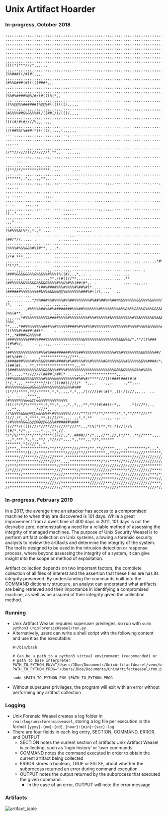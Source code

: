 # Unix Artifact Hoarder
### In-progress, October 2018
```
,,,,,,,,,,,,,,,,,,,,,,,,,,,,,,,,,,,,,,,,,,,,,,,,,,,,,,,,,,,,,,,,,,,,,,,,,,,,,,,,,,,,,,,,,,,,,,,,,,,,,,,,,,,,,,,,,,,,,,,,
,,,,,,,,,,,,,,,,,,,,,,,,,,,,,,,,,,,,,,,,,,,,,,,,,,,,,,,,,,,,,,,,,,,,,,,,,,,,,,,,,,,,,,,,,,,,,,,,,,,,,,,,,,,,,,,,,,,,,,,,
,,,,,,,,,,,,,,,,,,,,,,,,,,,,,,,,,,,,,,,,,,,,,,,,,,,,,,,,,,,,,,,,,,,,,,,,,,,,,,,,,,,,,,,,,,,,,,,,,,,,,,,,,,,,,,,,,,,,,,,,
,,,,,,,,,,,,,,,,,,,,,,,,,,,,,,,,,,,,,,,,,,,,,,,,,,,,,,,,,,,,,,,,,,,,,,,,,,,,,,,,,,,,,,,,,,,,,,,,,,,,,,,,,,,,,,,,,,,,,,,,
,,,,,,,,,,,,,,,,,,,,,,,,,..,,.,,,,.,,,,,,,,,,,,,,,,,,,,,,,,,,,,,,,,,,,,,,,,,,,,,,,,,,,,,,,,,,,,,,,,,,,,,,,,,,,,,,,,,,,,,
,,,,,,,,,,,,,,,,,,,,,,,,,,,,,,,,,,,,.,,,,,,,,,,,,,,,,,,,,,,,,,,,,,,,,,,,,,,,,,,,,,,,,,,,,,,,,,,,,,,,,,,,,,,,,,,,,,,,,,,,
,,,,,,,,,,,,,,,,,,,,,,,,,,,,,,,...,,,,,,,,,,,,,,,,,,,,,,,,,,,,,,,,,,,,,,,,,,,,,,,,,,,,,*%%#****/(/###((((*(***///*,,,,,,
,,,,,.,,,,,,,,,,,,,,,,,,,,,,,,,.........,,,,,,,,,,,,,,,,,,,,,,,,,,,,,,,,,,,,,,,,,,,,,/%%%%%%%%#%%%%##%#(%%###((/#(#(,,,,
,,,,,,,,,,,,,,,,,,,,,,,,,,,,.............,,,,,,,,,,,,,,,,,,,,,,,,,,,,,,,,,,,,,,,,,,,,,*%%%#%%%%#%%(#%%&###(#(((((###*,,,
,,,,,,,,,,,,,,,,,,,,,,,,,,,,,...............,,,,,,,,,,,,,,,,,,,,,,,,,,,,,,,,,,,,,,**##%%##%#%%#%#%%#%%%/(((((((/(((#/*,,
.,,.,,,,,,,,,,,,,,,,,,,,,,,,......................,,,,,,,,,,,,,,,,,,,,,,,,,,,,,,,,,,%&&%%#%&@&%(%%#%####%@%/#/(#(((%(*,,
..,.,,,,,,,,,,,,,,,,,,,,,,...........................,,,,,,,,,,,,,,,,,,,,,,,,,,,,,,,,&%((%%@@%%######(%@@%#(((((((/,,,,,
....,,,,,,,,,,,,,,,,,,,,,,.............................,,,,,,,,,,,,,,,,,,,,,,,,,,,,,,%%(#&%%%##&%&&%%#(/((##(/(/(((/,,,,
.....,.,,,,,,,,,,,,,,,,,,...............................,,,,,,,,,,,,,,,,,,,,,,,,,,,,*/##%&%%%&&%%%#((((#/#(#////%,,,,,,,
..,,,,,,,,,,,,,,,,,,,,,,..................................,,,,,,,,,,,..,..............**(/(##%%(%###(*(((((/,,..,(,,,,,,
....,,,,,,,,,,,,,,,,,,,,,...,.........................................................**//**//////****,.*..,......,,,,,,
.......,,,,,,,,,,,,,,,,,,,,,,,........................................................**/*//*///////*,.,......,.. ,,,...
..........,,,,,,,,,,,,,,,,,,,,........................................................(/**//////((///////*,**..   ......
.........,.,,,,,,,,,,.,.,,.,,.........................................................*/*///((((//(((//*/*,,. .    .....
.........,,,,,,,,,,,,.,,,,,...........................................................((**//*/******/*****.,...     ,...
.........,,,,,,,,,,,,,,,,................................................,,,..........#(******,,*,,,.,,**,....     .,..,
,.,,,,,,,,,,,,,,,,,,,,,,.....,......,........,,,,................,...,,,,,,,,,,,,,,..,%#//*,,,.,,,.,,*,.....      .,,,,,
,,,,,,,,,,,,,,,,,,,,,,,..............,,,,,,,,,,,,,,..........,....,,,,,,,,,,,,,,,,,,.#%%/(,*.,,., ., ......        ,,,,,
,,,,,,,,,,,,,,,,,,,,,.......,,,,........,,,,,,,,,..................,,,,,,,,,,,,,,,,,,#%%/,*,,*.*..*...   .  .     ,,,,,,
,,,,,,,,,,,,,,,...........,,,,,...........,,,,,,,......................,,,,,,,,,,,..#%%&((.,*..,,.,..    .       .,,,,,,
,,,,,,,,,,................,,,................,..............................,,,....%##%/,/*.* ,,,*....           .......
..,.,,,,,..................,.,,,.................................................(%#%%%&(%*/,*.,* ....           .......
.............................,,.............................................../%%%%%&%%(##/*//.,,.. .          .........
...........................................................................(%%%%#%&%&&%#%(#**, ,,.*..           ........
.......................................................................,/#%%&%%%%&&&&%%(/*# ***,,..          ...........
....................................................................*#%%%%%&%%%%&%%%###(*(*/*..,..  .       ............
.....,,,,..........,,....,..,,................................,(###%&&&&&&%%&%&&%%#%%%(%((#/,.,*,..  .         .........
..,,,,,,,,,.....,,,,**./(#((//**,.....................**(##%%%%&&%%&&&&&&&&%%%%#%%&%#%%(##(#*,. .            ......,,,,.
.,,,,,,,,,....*(##%####%%%#%%%%#%##%#(*........,(######%%%%%%%##&%%&&&&&@@%&%%%%%%###%#((/(,...   ..       .............
.,..........*/%%###%%#%%%%#%%##%%%%%%%#%##%##%%%##%%&%%%%%%&&%%%%&&%%%%%&&%&%%%%%#%%#%#%#%##(*,   ..        ............
.........,#%%%%%##%%#%########%%%##%%%%%%%#%%%%%%%%%%%&%%%&&%%&%%%&&&&&&&&%%&&%&###%#(%%(#**.   .        ...............
,,,,,,,*#%%%%%%%%%%%####%%%%#%%%%%%%%#%%#%%%%%#&%%%%%%%%%#%%&%%%%%&%&&&@&@&%&&%%&####%%(%%(,. .        .................
**,,,,*##%%%%%%%%###%%#%%%%%####%#%%#%%#%%%%%%%%%%%%%%%#%%%#%%&%&%%&%%##%(((%%%#(####(##(*.    .  .,..,,,,,,,...........
**,,*####%&%%%%#(###%%%%%%###%%###%%%%%%%%%%%%%%%%%&%%%%%%&%%%%%%%%&&&%&/*,**/((%###((#%#%/,     . ,,,,,,,..............
**(##%%%%%%%%%%%%#%%#%#########%%%%##%%%%%%%%%%%%%%#%%#%%%%%%%%&&%%%%##/,*,****/*###(#(%/##((.     ,***********///***...
/#######%%%%#%%%&&%%##%####%#%##%%%#%%#%%%%%#&%%%%%&%%#&%%%%&&%%####/*/**,/****/((##((##(#(. . **,*****************,,,**
/$###%%%%%%%%%&&%&&&&%%##%%#%%%%%%%%%%%%%%%%%%&%%&&%&&%%%%&%%#%&%%((*,,,,,**//////(####(/##(* ...,,,,,**************,,,,
/##%&&%&&%%%&%%%%#%&%%&&%%%%%%%%#%#%#/****///(((###(###(#(#(*/,*,,,,****/***//((((((##((//(/*  *,,,.   .,,..    .,**,...
#%%%%%%&&&&@&&&&%%%%&%%%&&%&%%#%##((*/*/****,**//*****,*,*,,,,.*,*,,,/(////(#((#(*,,(((/(///,..,.  ..  .,.  ....,****,,.
/#%%%%%%%&&&@@&&%%%%%%%%%%%%(((((*/*/*/***/**,*,**,*,,,,*.,*,,,**,**/(#(##(((*,.    .*(///*/,., .,,**,,.   . ,*///*,,,,.
//%&%%%&&&@@@@&&%&%#(#%%%%%%%(////***/(**/**/*****/*,*,**/***///**((//./*,,*,****,**.((/(/**,,,. ,,*,*,**    .,,,,..,...
*/#%%%%%&&&&@@@@@@&&&%#######%###((//**/(((((///*//**////////*///**,,,*(%(*(**,*(.*(//(//%((#/*,*/*,,.....*.,.,**,//.   
*/*/%/***/**/***/****((///,,*,.####//*/*,,,//**,//,(*/**,,**//****,,,. ..,*,***,*,,*,,**/ ,*////*,..,*,,***,,,*/*,******
*******,*(////*,,*(/***,,************/**/**//***////***/**,**//****,,.,,,********/*,,,*,,***,,*****,,,.******,**,**,,.,*
*********/(((//***/********//////**//********,,**///******/////*******/*//*********************///**,*/***,****/***/****
******///****/////////****,******************************///////////////////(//*******,******,,****,,*******,,//////////
*****/*********///**///**,,,,**************/*//****//*////////////////////////*********///***,,,*///******//////////////
//***/*****************//****************//////////////////////**********/////********////******/////***//*****/////////
//*/////**************////******//******////////******/*//////////********************//*****/////////////**********////
******//**************/////******/*****/////******///////////////***/**////**********/////////////////////////****//////
********************////******/*******//////*****////////////////***///////////////////////////////******///////////////
******************///////*************///////***//////////////////****/////////////******//////////******///////*/**/***
//**************//////////***/***************//////*************////*////****///////////////////////////////********////
```

### In-progress, February 2019
In a 2017, the average time an attacker has access to a compromised machine to when they are discovered is 101 days. While a great improvement from a dwell time of 400 days in 2011, 101 days is not the desirable zero, demonstrating a need for a reliable method of assessing the integrity of managed machines. The purpose of Unix Security Weasel is to perform artifact collection on Unix systems, allowing a forensic security analysts to review the artifacts and determine the integrity of the system. The tool is designed to be used in the intrusion detection or response process, where beyond assessing the integrity of a system, it can give insight into the scope or method of exploitation.

Artifact collection depends on two important factors, the complete collection of all files of interest and the assertion that these files are has its integrity preserved. By understanding the commands built into the COMMAND dictionary structure, an analyst can understand what artifacts are being retrieved and their importance in identifying a compromised machine, as well as be assured of their integrity given the collection method.




### Running
- Unix Artifact Weasel requires superuser privileges, so run with `sudo python3 UnixForensicWeasel/run.py`
- Alternatively, users can write a shell script with the following content and use it as the executable:
    ```
    #!/bin/bash
    
    # Can be a path to a python3 virtual environment (recommended) or
    # path to base interpreter
    PATH_TO_PYTHON_ENV=“/Users/JDoe/Documents/UnixArtifactWeasel/venv/bin/python3"
    PATH_TO_PYTHON_PROG=“/Users/JDoe/Documents/UnixArtifactWeasel/run.py”
    
    sudo $PATH_TO_PYTHON_ENV $PATH_TO_PYTHON_PROG
    ```
- Without superuser privileges, the program will exit with an error without performing any artifact collection

### Logging
- Unix Forensic Weasel creates a log folder in `/var/log/unixforensicweasel`, storing a log file per execution in the format `{yyyy}-{mm}-{dd}_{hour}:{min}:{sec}.log`
- There are four fields in each log entry, SECTION, COMMAND, ERROR, and OUTPUT
    - SECTION notes the current section of artifacts Unix Artifact Weasel is collecting, such as ‘login history’ or ‘user commands’
    - COMMAND notes the command executed in order to obtain the current artifact being collected
    - ERROR stores a boolean, TRUE or FALSE, about whether the subprocess returned an error during command execution
    - OUTPUT notes the output returned by the subprocess that executed the given command.
        - In the case of an error, OUTPUT will note the error message


### Artifacts
![artifact_table](https://raw.githubusercontent.com/yojiwatanabe/UnixArtifactWeasel/master/artifact_table.png)

